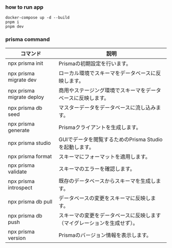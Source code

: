 ### how to run app
```
docker-compose up -d --build
pnpm i
pnpm dev
```

### prisma command
| コマンド | 説明 |
| ------------------------- | ---------------------------------------- |
| npx prisma init | Prismaの初期設定を行います。 |
| npx prisma migrate dev | ローカル環境でスキーマをデータベースに反映します。 |
| npx prisma migrate deploy | 商用やステージング環境でスキーマをデータベースに反映します。 |
| npx prisma db seed | マスターデータをデータベースに流し込みます。 |
| npx prisma generate | Prismaクライアントを生成します。 |
| npx prisma studio | GUIでデータを閲覧するためのPrisma Studioを起動します。 |
| npx prisma format | スキーマにフォーマットを適用します。 |
| npx prisma validate | スキーマのエラーを確認します。 |
| npx prisma introspect | 既存のデータベースからスキーマを生成します。 |
| npx prisma db pull | データベースの変更をスキーマに反映します。 |
| npx prisma db push | スキーマの変更をデータベースに反映します（マイグレーションを生成せず）。 |
| npx prisma version | Prismaのバージョン情報を表示します。 |